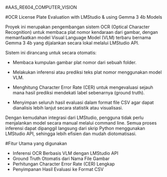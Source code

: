 #AAS_RE604_COMPUTER_VISION

#OCR License Plate Evaluation with LMStudio & using Gemma 3 4b Models

Proyek ini merupakan pengembangan sistem OCR (Optical Character Recognition) untuk membaca plat nomor kendaraan dari gambar, dengan memanfaatkan model Visual Language Model (VLM) terbaru bernama Gemma 3 4b yang dijalankan secara lokal melalui LMStudio API.

Sistem ini dirancang untuk secara otomatis:

* Membaca kumpulan gambar plat nomor dari sebuah folder.

* Melakukan inferensi atau prediksi teks plat nomor menggunakan model VLM.

* Menghitung Character Error Rate (CER) untuk mengevaluasi sejauh mana hasil prediksi mendekati label sebenarnya (ground truth).

* Menyimpan seluruh hasil evaluasi dalam format file CSV agar dapat dianalisis lebih lanjut secara statistik atau visualisasi.

Dengan kemudahan integrasi dari LMStudio, pengguna tidak perlu menjalankan model secara manual melalui command line. Semua proses inferensi dapat dipanggil langsung dari skrip Python menggunakan LMStudio API, sehingga lebih efisien dan mudah diotomatisasi.

#Fitur Utama yang digunakan
* Inferensi OCR Berbasis VLM dengan LMStudio API
* Ground Truth Otomatis dari Nama File Gambar
* Perhitungan Character Error Rate (CER) Lengkap
* Penyimpanan Hasil Evaluasi ke Format CSV
